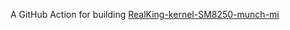 A GitHub Action for building [RealKing-kernel-SM8250-munch-mi](https://github.com/MiCode/Xiaomi_Kernel_OpenSource/blob/pipa-t-oss)
